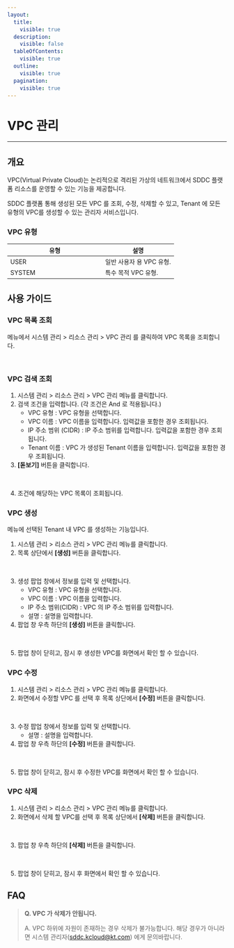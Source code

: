 ```yaml
---
layout:
  title:
    visible: true
  description:
    visible: false
  tableOfContents:
    visible: true
  outline:
    visible: true
  pagination:
    visible: true
---
```


# VPC 관리

***

## 개요

VPC(Virtual Private Cloud)는 논리적으로 격리된 가상의 네트워크에서 SDDC 플랫폼 리소스를 운영할 수 있는 기능을 제공합니다.

SDDC 플랫폼 통해 생성된 모든 VPC 를 조회, 수정, 삭제할 수 있고, Tenant 에 모든 유형의 VPC를 생성할 수 있는 관리자 서비스입니다.

### VPC 유형

<table><thead><tr><th width="204">유형</th><th>설명</th></tr></thead><tbody><tr><td>USER</td><td>일반 사용자 용 VPC 유형.</td></tr><tr><td>SYSTEM</td><td>특수 목적 VPC 유형.</td></tr></tbody></table>



## 사용 가이드

### VPC 목록 조회

메뉴에서 시스템 관리 > 리소스 관리 > VPC 관리 를 클릭하여 VPC 목록을 조회합니다.

<figure><img src="../../.gitbook/assets/스크린샷 2024-02-05 오후 6.01.31.png" alt=""><figcaption></figcaption></figure>

### VPC 검색 조회

1. 시스템 관리 > 리소스 관리 > VPC 관리 메뉴를 클릭합니다.
2. 검색 조건을 입력합니다. (각 조건은 And 로 적용됩니다.)
   * VPC 유형 : VPC 유형을 선택합니다.
   * VPC 이름 : VPC 이름을 입력합니다. 입력값을 포함한 경우 조회됩니다.
   * IP 주소 범위 (CIDR) : IP 주소 범위를 입력합니다. 입력값을 포함한 경우 조회됩니다.
   * Tenant 이름 : VPC 가 생성된 Tenant 이름을 입력합니다.  입력값을 포함한 경우 조회됩니다.
3. **\[돋보기]** 버튼을 클릭합니다.

<figure><img src="../../.gitbook/assets/스크린샷 2024-01-31 오후 2.32.13.png" alt=""><figcaption></figcaption></figure>

4. 조건에 해당하는 VPC 목록이 조회됩니다.

### VPC 생성

메뉴에 선택된 Tenant 내 VPC 를 생성하는 기능입니다.

1. 시스템 관리 > 리소스 관리 > VPC 관리 메뉴를 클릭합니다.
2. 목록 상단에서 **\[생성]** 버튼을 클릭합니다.

<figure><img src="../../.gitbook/assets/스크린샷 2024-01-31 오후 2.32.26 (1).png" alt=""><figcaption></figcaption></figure>

3. 생성 팝업 창에서 정보를 입력 및 선택합니다.
   * VPC 유형 : VPC 유형을 선택합니다.
   * VPC 이름 : VPC 이름을 입력합니다.
   * IP 주소 범위(CIDR) : VPC 의 IP 주소 범위를 입력합니다.
   * 설명 : 설명을 입력합니다.
4. 팝업 창 우측 하단의 **\[생성]** 버튼을 클릭합니다.

<figure><img src="../../.gitbook/assets/스크린샷 2024-01-31 오후 2.20.17.png" alt=""><figcaption></figcaption></figure>

5. 팝업 창이 닫히고, 잠시 후 생성한 VPC를 화면에서 확인 할 수 있습니다.

### VPC 수정

1. 시스템 관리 > 리소스 관리 > VPC 관리 메뉴를 클릭합니다.
2. 화면에서 수정할 VPC 를 선택 후 목록 상단에서 **\[수정]** 버튼을 클릭합니다.

<figure><img src="../../.gitbook/assets/스크린샷 2024-01-31 오후 2.32.58.png" alt=""><figcaption></figcaption></figure>

3. 수정 팝업 창에서 정보를 입력 및 선택합니다.
   * 설명 : 설명을 입력합니다.
4. 팝업 창 우측 하단의 **\[수정]** 버튼을 클릭합니다.

<figure><img src="../../.gitbook/assets/스크린샷 2024-01-31 오후 2.20.57.png" alt=""><figcaption></figcaption></figure>

5. 팝업 창이 닫히고, 잠시 후 수정한 VPC를 화면에서 확인 할 수 있습니다.

### VPC 삭제

1. 시스템 관리 > 리소스 관리 > VPC 관리 메뉴를 클릭합니다.
2. 화면에서 삭제 할 VPC를 선택 후 목록 상단에서 **\[삭제]** 버튼을 클릭합니다.

<figure><img src="../../.gitbook/assets/스크린샷 2024-01-31 오후 2.33.18.png" alt=""><figcaption></figcaption></figure>

3. 팝업 창 우측 하단의 **\[삭제]** 버튼을 클릭합니다.

<figure><img src="../../.gitbook/assets/스크린샷 2024-02-06 오전 10.13.47.png" alt=""><figcaption></figcaption></figure>

5. 팝업 창이 닫히고, 잠시 후 화면에서 확인 할 수 있습니다.

## FAQ

> **Q. VPC 가 삭제가 안됩니다.**
>
> A. VPC 하위에 자원이 존재하는 경우 삭제가 불가능합니다. 해당 경우가 아니라면 시스템 관리자(sddc.kcloud@kt.com) 에게 문의바랍니다.
